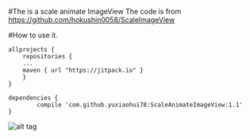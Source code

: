 #The is a scale animate ImageView 
The code is from https://github.com/hokushin0058/ScaleImageView

#How to use it.
```
allprojects {
	repositories {
	...
	maven { url "https://jitpack.io" }
	}
}
  
dependencies {
        compile 'com.github.yuxiaohui78:ScaleAnimateImageView:1.1'
}
```

![alt tag](https://github.com/yuxiaohui78/ScaleAnimateImageView/blob/master/screenshot/screenshot.gif "Screenshot")
